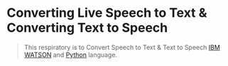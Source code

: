 



# Converting Live Speech to Text & Converting Text to Speech 

> This respiratory is to Convert Speech to Text & Text to Speech
> [IBM WATSON](https://cloud.ibm.com) and [Python](https://www.python.org/downloads/) language.


